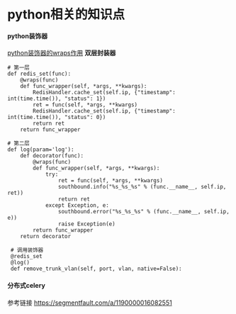 # python相关的知识点

#### python装饰器
[python装饰器的wraps作用](https://blog.csdn.net/liuskyter/article/details/80357647)
**双层封装器**
```
# 第一层
def redis_set(func):
    @wraps(func)
    def func_wrapper(self, *args, **kwargs):
        RedisHandler.cache_set(self.ip, {"timestamp": int(time.time()), "status": 1})
        ret = func(self, *args, **kwargs)
        RedisHandler.cache_set(self.ip, {"timestamp": int(time.time()), "status": 0})
        return ret
    return func_wrapper
    
# 第二层
def log(param='log'):
    def decorator(func):
        @wraps(func)
        def func_wrapper(self, *args, **kwargs):
            try:
                ret = func(self, *args, **kwargs)
                southbound.info("%s_%s_%s" % (func.__name__, self.ip, ret))
                return ret
            except Exception, e:
                southbound.error("%s_%s_%s" % (func.__name__, self.ip, e))
                raise Exception(e)
        return func_wrapper
    return decorator
 
 # 调用装饰器
 @redis_set
 @log()
 def remove_trunk_vlan(self, port, vlan, native=False):
 ```
#### 分布式celery
参考链接 https://segmentfault.com/a/1190000016082551

